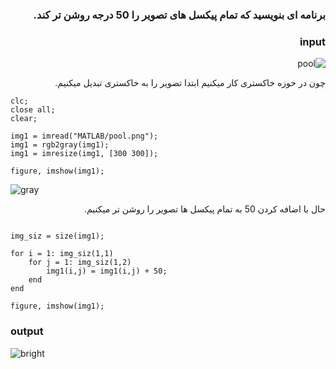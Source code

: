 <div dir="rtl">
  
  ### برنامه ای بنویسید که تمام پیکسل های تصویر را 50 درجه روشن تر کند.
### input
 
![pool](https://github.com/semnan-university-ai/image-processing-class-002/blob/main/exercises/eveaskari/Exc%2005/pool.png)
  
  چون در حوزه خاکستری کار میکنیم ابتدا تصویر را به خاکستری تبدیل میکنیم.</br>
  
  <div dir="ltr">
  
  ```
  clc;
close all;
clear;

img1 = imread("MATLAB/pool.png");
img1 = rgb2gray(img1);
img1 = imresize(img1, [300 300]);

figure, imshow(img1);

```

![gray](https://github.com/semnan-university-ai/image-processing-class-002/blob/main/exercises/eveaskari/Exc%2005/gray.JPG)
  </div>
  حال با اضافه کردن 50 به تمام پیکسل ها تصویر را روشن تر میکنیم.
  
  <div dir="ltr">
  
```
  
img_siz = size(img1);

for i = 1: img_siz(1,1)
    for j = 1: img_siz(1,2)
        img1(i,j) = img1(i,j) + 50;
    end
end

figure, imshow(img1);
```
### output
  
![bright](https://github.com/semnan-university-ai/image-processing-class-002/blob/main/exercises/eveaskari/Exc%2005/bright.JPG)
  </div>

  
  </div>
